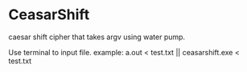 # CeasarShift
caesar shift cipher that takes argv using water pump.

Use terminal to input file. 
example:     a.out < test.txt || ceasarshift.exe < test.txt 
